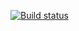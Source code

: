 [![Build status](https://ci.appveyor.com/api/projects/status/p1nprk9kd2btok1y?svg=true)](https://ci.appveyor.com/project/Olegzkv/contitegr)
